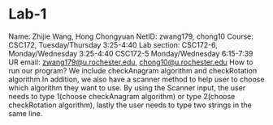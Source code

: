 # Lab-1
Name: Zhijie Wang, Hong Chongyuan
NetID: zwang179, chong10
Course: CSC172, Tuesday/Thursday 3:25-4:40
Lab section: CSC172-6, Monday/Wednesday 3:25-4:40 CSC172-5 Monday/Wednesday 6:15-7:39
UR email: zwang179@u.rochester.edu, chong10@u.rochester.edu
How to run our program? We include checkAnagram algorithm and checkRotation algorithm.In addition, we also have a scanner method to help user to choose which algorithm they want to use. By using the Scanner input, the user needs to type 1(choose checkAnagram algorithm) or type 2(choose checkRotation algorithm), lastly the user needs to type two strings in the same line.
